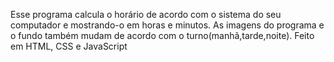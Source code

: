 Esse programa calcula o horário de acordo com o sistema do seu computador e mostrando-o em horas e minutos. As imagens do programa e o fundo também mudam de acordo com o turno(manhã,tarde,noite). Feito em HTML, CSS e JavaScript

